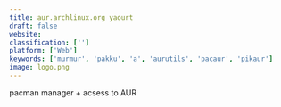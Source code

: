 ```yaml
---
title: aur.archlinux.org yaourt
draft: false 
website: 
classification: ['']
platform: ['Web']
keywords: ['murmur', 'pakku', 'a', 'aurutils', 'pacaur', 'pikaur']
image: logo.png
---
```

pacman manager + acsess to AUR